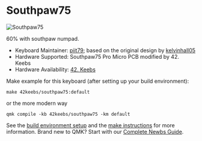 # Southpaw75

![Southpaw75](https://i.imgur.com/BBXclH1l.jpg)

60% with southpaw numpad.

* Keyboard Maintainer: [piit79](https://github.com/piit79/); based on the original design by [kelvinhall05](https://github.com/kelvinhall05/)
* Hardware Supported: Southpaw75 Pro Micro PCB modified by 42. Keebs
* Hardware Availability: [42. Keebs](https://42keebs.eu/shop/kits/pro-micro-based/southpaw75-ansi-iso-60-numpad-kit-black/)

Make example for this keyboard (after setting up your build environment):

    make 42keebs/southpaw75:default

or the more modern way

    qmk compile -kb 42keebs/southpaw75 -km default

See the [build environment setup](https://docs.qmk.fm/#/getting_started_build_tools) and the [make instructions](https://docs.qmk.fm/#/getting_started_make_guide) for more information. Brand new to QMK? Start with our [Complete Newbs Guide](https://docs.qmk.fm/#/newbs).

